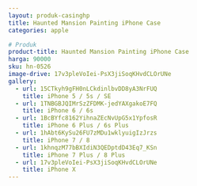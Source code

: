 ```yaml
---
layout: produk-casinghp
title: Haunted Mansion Painting iPhone Case
categories: apple

# Produk
product-title: Haunted Mansion Painting iPhone Case
harga: 90000
sku: hn-0526
image-drive: 17v3pleVoIei-PsX3jiSoqKHvdCLOrUNe
gallery:
  - url: 15CTkyh9gFH0nLCkdinlbvDD8yA3NrFUQ
    title: iPhone 5 / 5s / SE
  - url: 1TNBGBJQIMrSzZFDMK-jedYAXgakoE7FQ
    title: iPhone 6 / 6s
  - url: 1BcBYfc8162YihnaZEcNvUpG5x1YpfosR
    title: iPhone 6 Plus / 6s Plus
  - url: 1hAbt6KySu26FU7zMDu1wklyuigIzJrzs
    title: iPhone 7 / 8
  - url: 1khnqzM77bBXIdiN3QEDptdD43Eq7_KSn
    title: iPhone 7 Plus / 8 Plus
  - url: 17v3pleVoIei-PsX3jiSoqKHvdCLOrUNe
    title: iPhone X
---
```

